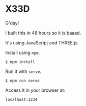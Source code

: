 # X33D

G'day!

I built this in 48 hours so it is baaad.

It's using JavaScript and THREE.js.

Install using `npm`.

```
$ npm install
```

Run it with `serve`.

```
$ npm run serve
```

Access it in your browser at:

```
localhost:1234
```